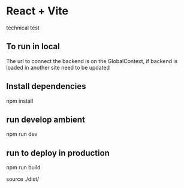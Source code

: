 # React + Vite

technical test


## To run in local

The url to connect the backend is on the GlobalContext, if backend is loaded in another site need to be updated

## Install dependencies

npm install

## run develop ambient 

npm run dev

## run to deploy in production
 
npm run build

source 
    ./dist/

